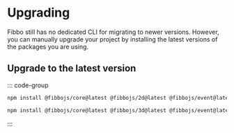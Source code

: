 # Upgrading

Fibbo still has no dedicated CLI for migrating to newer versions. However, you can manually upgrade your project by installing the latest versions of the packages you are using.

## Upgrade to the latest version

::: code-group

```bash [2d]
npm install @fibbojs/core@latest @fibbojs/2d@latest @fibbojs/event@latest @fibbojs/devtools@latest
```

```bash [3d]
npm install @fibbojs/core@latest @fibbojs/3d@latest @fibbojs/event@latest @fibbojs/devtools@latest
```

:::
